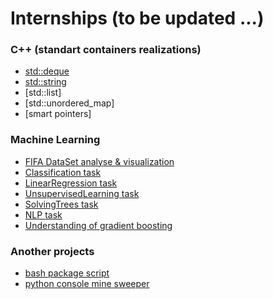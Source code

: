 # Internships (to be updated ...)

### C++ (standart containers realizations)
* [std::deque](https://github.com/sasamb4ik/Internships/tree/deque/deque)
* [std::string](https://github.com/sasamb4ik/Internships/tree/string/string)
* [std::list]
* [std::unordered_map]
* [smart pointers]

### Machine Learning
* [FIFA DataSet analyse & visualization](https://github.com/sasamb4ik/Internships/blob/analyse%26visualization/Tinkoff_visualization.ipynb)
* [Classification task](https://github.com/sasamb4ik/Internships/blob/classification_task/Tinkoff_classification.ipynb)
* [LinearRegression task](https://github.com/sasamb4ik/Internships/blob/linear_regression/Tinkoff_linear_regression.ipynb)
* [UnsupervisedLearning task](https://github.com/sasamb4ik/Internships/blob/unsupervised_learning/UnsupervisedLearning.ipynb)
* [SolvingTrees task](https://github.com/sasamb4ik/Internships/blob/solving_trees/SolvingTrees.ipynb)
* [NLP task](https://github.com/sasamb4ik/Internships/blob/nlp/nlp.ipynb)
* [Understanding of gradient boosting](https://github.com/sasamb4ik/Internships/blob/gradient_boosting/hse_boost.ipynb)

### Another projects
* [bash package script](https://github.com/sasamb4ik/Internships/tree/build_system/build_system)
* [python console mine sweeper](https://github.com/sasamb4ik/Internships/tree/minesweeper/minesweeper)
